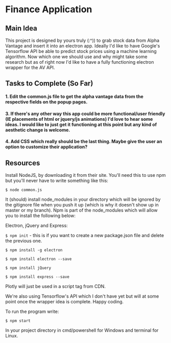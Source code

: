 # Finance Application

## Main Idea
This project is designed by yours truly (:^)) to grab stock data from Alpha Vantage and insert it into an electron app. Ideally I'd like to have Google's Tensorflow API be able to predict stock prices using a machine learning algorithm. Now which one we should use and why might take some research but as of right now I'd like to have a fully functioning electron wrapper for the AV API. 

## Tasks to Complete (So Far)

#### 1. Edit the common.js file to get the alpha vantage data from the respective fields on the popup pages.


#### 3. If there's any other way this app could be more functional/user friendly (IE placements of html or jquery/js animations) I'd love to hear some ideas. I would like to just get it functioning at this point but any kind of aesthetic change is welcome.

#### 4. Add CSS which really should be the last thing. Maybe give the user an option to customize their application?

## Resources 

Install NodeJS, by downloading it from their site. You'll need this to use npm but you'll never have to write something like this:

` $ node common.js  `

 It (should) install node_modules in your directory which will be ignored by the gitignore file when you push it up (which is why it doesn't show up in master or my branch). Npm is part of the node_modules which will allow you to install the following below:

 Electron, jQuery and Express:

` $ npm init ` - this is if you want to create a new package.json file and delete the previous one.

` $ npm install -g electron `

` $ npm install electron --save `

` $ npm install jQuery `

` $ npm install express --save `

Plotly will just be used in a script tag from CDN.

We're also using Tensorflow's API which I don't have yet but will at some point once the wrapper idea is complete. Happy coding. 

To run the program write:

` $ npm start ` 

In your project directory in cmd/powershell for Windows and terminal for Linux.
